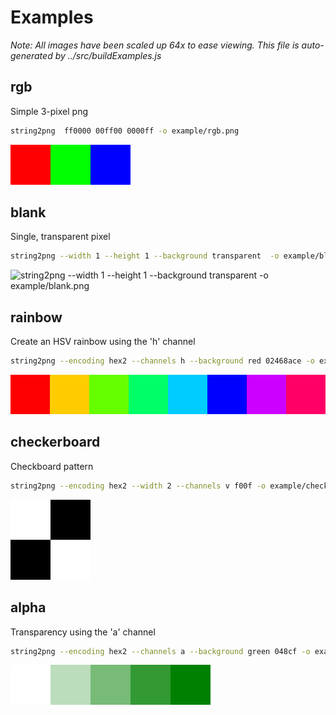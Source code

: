 # Examples

*Note: All images have been scaled up 64x to ease viewing. This file is
auto-generated by ../src/buildExamples.js*
## rgb

Simple 3-pixel png
``` sh
string2png  ff0000 00ff00 0000ff -o example/rgb.png
```
![string2png  ff0000 00ff00 0000ff -o example/rgb.png](rgb-enlarged.png)


## blank

Single, transparent pixel
``` sh
string2png --width 1 --height 1 --background transparent  -o example/blank.png
```
![string2png --width 1 --height 1 --background transparent  -o example/blank.png](blank-enlarged.png)


## rainbow

Create an HSV rainbow using the 'h' channel
``` sh
string2png --encoding hex2 --channels h --background red 02468ace -o example/rainbow.png
```
![string2png --encoding hex2 --channels h --background red 02468ace -o example/rainbow.png](rainbow-enlarged.png)


## checkerboard

Checkboard pattern
``` sh
string2png --encoding hex2 --width 2 --channels v f00f -o example/checkerboard.png
```
![string2png --encoding hex2 --width 2 --channels v f00f -o example/checkerboard.png](checkerboard-enlarged.png)


## alpha

Transparency using the 'a' channel
``` sh
string2png --encoding hex2 --channels a --background green 048cf -o example/alpha.png
```
![string2png --encoding hex2 --channels a --background green 048cf -o example/alpha.png](alpha-enlarged.png)
